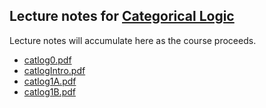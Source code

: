 ## Lecture notes for [Categorical Logic](/catlog/)

Lecture notes will accumulate here as the course proceeds.

- [catlog0.pdf](catlog0.pdf)
- [catlogIntro.pdf](catlogIntro.pdf)
- [catlog1A.pdf](catlog1A.pdf)
- [catlog1B.pdf](catlog1B.pdf)
<!--
- [catlog1.pdf](catlog1.pdf)
- [catlog2.pdf](catlog2.pdf)
- [catlog3.pdf](catlog3.pdf)
-->

